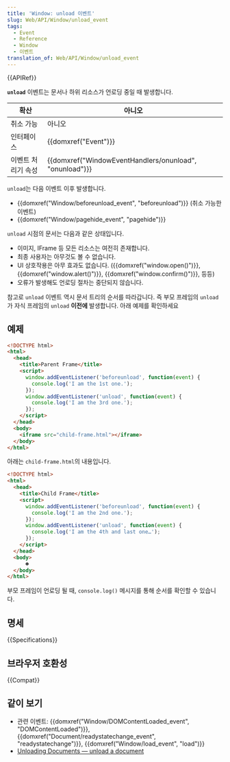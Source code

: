 ```yaml
---
title: 'Window: unload 이벤트'
slug: Web/API/Window/unload_event
tags:
  - Event
  - Reference
  - Window
  - 이벤트
translation_of: Web/API/Window/unload_event
---
```

{{APIRef}}

**`unload`** 이벤트는 문서나 하위 리소스가 언로딩 중일 때 발생합니다.

| 확산               | 아니오                                                                   |
| ------------------ | ------------------------------------------------------------------------ |
| 취소 가능          | 아니오                                                                   |
| 인터페이스         | {{domxref("Event")}}                                             |
| 이벤트 처리기 속성 | {{domxref("WindowEventHandlers/onunload", "onunload")}} |

`unload`는 다음 이벤트 이후 발생합니다.

- {{domxref("Window/beforeunload_event", "beforeunload")}} (취소 가능한 이벤트)
- {{domxref("Window/pagehide_event", "pagehide")}}

`unload` 시점의 문서는 다음과 같은 상태입니다.

- 이미지, IFrame 등 모든 리소스는 여전히 존재합니다.
- 최종 사용자는 아무것도 볼 수 없습니다.
- UI 상호작용은 아무 효과도 없습니다. ({{domxref("window.open()")}}, {{domxref("window.alert()")}}, {{domxref("window.confirm()")}}, 등등)
- 오류가 발생해도 언로딩 절차는 중단되지 않습니다.

참고로 `unload` 이벤트 역시 문서 트리의 순서를 따라갑니다. 즉 부모 프레임의 `unload`가 자식 프레임의 `unload` **이전에** 발생합니다. 아래 예제를 확인하세요

## 예제

```html
<!DOCTYPE html>
<html>
  <head>
    <title>Parent Frame</title>
    <script>
      window.addEventListener('beforeunload', function(event) {
        console.log('I am the 1st one.');
      });
      window.addEventListener('unload', function(event) {
        console.log('I am the 3rd one.');
      });
    </script>
  </head>
  <body>
    <iframe src="child-frame.html"></iframe>
  </body>
</html>
```

아래는 `child-frame.html`의 내용입니다.

```html
<!DOCTYPE html>
<html>
  <head>
    <title>Child Frame</title>
    <script>
      window.addEventListener('beforeunload', function(event) {
        console.log('I am the 2nd one.');
      });
      window.addEventListener('unload', function(event) {
        console.log('I am the 4th and last one…');
      });
    </script>
  </head>
  <body>
      ☻
  </body>
</html>
```

부모 프레임이 언로딩 될 때, `console.log()` 메시지를 통해 순서를 확인할 수 있습니다.

## 명세

{{Specifications}}

## 브라우저 호환성

{{Compat}}

## 같이 보기

- 관련 이벤트: {{domxref("Window/DOMContentLoaded_event", "DOMContentLoaded")}}, {{domxref("Document/readystatechange_event", "readystatechange")}}, {{domxref("Window/load_event", "load")}}
- [Unloading Documents — unload a document](https://html.spec.whatwg.org/multipage/browsers.html#unloading-documents)

